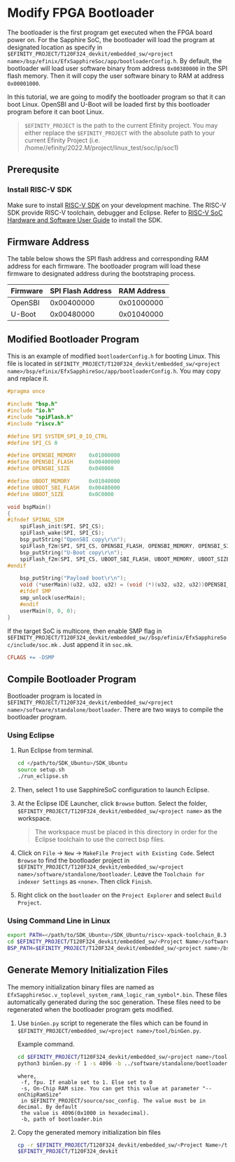 # Modify FPGA Bootloader

The bootloader is the first program get executed when the FPGA board power on. For the Sapphire SoC, the bootloader will load the program at designated location as specify in `$EFINITY_PROJECT/T120F324_devkit/embedded_sw/<project name>/bsp/efinix/EfxSapphireSoc/app/bootloaderConfig.h`. By default, the bootloader will load user software binary from address `0x00380000` in  the SPI flash memory. Then it will copy the user software binary to RAM at address `0x00001000`.

In this tutorial, we are going to modify the bootloader program so that it can boot Linux. OpenSBI and U-Boot will be loaded first by this bootloader program before it can boot Linux.

> `$EFINITY_PROJECT` is the path to the current Efinity project. You may either replace the `$EFINITY_PROJECT` with the absolute path to your current Efinity Project (i.e. /home/<username>/efinity/2022.M/project/linux_test/soc/ip/soc1)

## Prerequsite

### Install RISC-V SDK

Make sure to install [RISC-V SDK](https://www.efinixinc.com/support/ip/riscv-sdk.php) on your development machine. The RISC-V SDK provide RISC-V toolchain, debugger and Eclipse. Refer to [RISC-V SoC Hardware and Software User Guide](https://www.efinixinc.com/docs/riscv-sapphire-ug-v3.2.pdf) to install the SDK.

## Firmware Address

The table below shows the SPI flash address and corresponding RAM address for each firmware. The bootloader program will load these firmware to designated address during the bootstraping process.

| Firmware | SPI Flash Address | RAM Address |
| -------- | ----------------- | ----------- |
| OpenSBI  | 0x00400000        | 0x01000000  |
| U-Boot   | 0x00480000        | 0x01040000  |

## Modified Bootloader Program

This is an example of modified `bootloaderConfig.h` for booting Linux. This file is located in `$EFINITY_PROJECT/T120F324_devkit/embedded_sw/<project name>/bsp/efinix/EfxSapphireSoc/app/bootloaderConfig.h`. You may copy and replace it.

```c
#pragma once

#include "bsp.h"
#include "io.h"
#include "spiFlash.h"
#include "riscv.h"

#define SPI SYSTEM_SPI_0_IO_CTRL
#define SPI_CS 0

#define OPENSBI_MEMORY    0x01000000
#define OPENSBI_FLASH     0x00400000
#define OPENSBI_SIZE      0x040000

#define UBOOT_MEMORY      0x01040000
#define UBOOT_SBI_FLASH   0x00480000
#define UBOOT_SIZE        0x0C0000

void bspMain()
{
#ifndef SPINAL_SIM
    spiFlash_init(SPI, SPI_CS);
    spiFlash_wake(SPI, SPI_CS);
    bsp_putString("OpenSBI copy\r\n");
    spiFlash_f2m(SPI, SPI_CS, OPENSBI_FLASH, OPENSBI_MEMORY, OPENSBI_SIZE);
    bsp_putString("U-Boot copy\r\n");
    spiFlash_f2m(SPI, SPI_CS, UBOOT_SBI_FLASH, UBOOT_MEMORY, UBOOT_SIZE);
#endif

    bsp_putString("Payload boot\r\n");
    void (*userMain)(u32, u32, u32) = (void (*)(u32, u32, u32))OPENSBI_MEMORY;
    #ifdef SMP
    smp_unlock(userMain);
    #endif
    userMain(0, 0, 0);
}
```

If the target SoC is multicore, then enable SMP flag in `$EFINITY_PROJECT/T120F324_devkit/embedded_sw//bsp/efinix/EfxSapphireSoc/include/soc.mk` . Just append it in `soc.mk`.

```makefile
CFLAGS += -DSMP
```

## Compile Bootloader Program

Bootloader program is located in `$EFINITY_PROJECT/T120F324_devkit/embedded_sw/<project name>/software/standalone/bootloader`. There are two ways to compile the bootloader program.

### Using Eclipse

1. Run Eclipse from terminal.
   
   ```bash
   cd </path/to/SDK_Ubuntu>/SDK_Ubuntu
   source setup.sh
   ./run_eclipse.sh
   ```

2. Then, select 1 to use SapphireSoC configuration to launch Eclipse.

3. At the Eclipse IDE Launcher, click `Browse` button. Select the folder, `$EFINITY_PROJECT/T120F324_devkit/embedded_sw/<project name>` as the workspace.
   
   > The workspace must be placed in this directory in order for the Eclipse toolchain to use the correct bsp files.

4. Click on `File` -> `New` -> `MakeFile Project with Existing Code`. Select `Browse` to find the bootloader project in `$EFINITY_PROJECT/T120F324_devkit/embedded_sw/<project name>/software/standalone/bootloader`. Leave the `Toolchain for indexer Settings` as `<none>`. Then click `Finish`.

5. Right click on the `bootloader` on the `Project Explorer` and select `Build Project`.

### Using Command Line in Linux

```bash
export PATH=</path/to/SDK_Ubuntu>/SDK_Ubuntu/riscv-xpack-toolchain_8.3.0-2.3_linux/bin:$PATH
cd $EFINITY_PROJECT/T120F324_devkit/embedded_sw/<Project Name>/software/standalone/bootloader
BSP_PATH=$EFINITY_PROJECT/T120F324_devkit/embedded_sw/<project name>/bsp/efinix/EfxSapphireSoc make
```

## Generate Memory Initialization Files

The memory initialization binary files are named as  `EfxSapphireSoc.v_toplevel_system_ramA_logic_ram_symbol*.bin`. These files automatically generated during the soc generation. These files need to be regenerated when the bootloader program gets modified. 

1. Use `binGen.py` script to regenerate the files which can be found in `$EFINITY_PROJECT/embedded_sw/<project name>/tool/binGen.py`.
   
   Example command.
   
   ```bash
   cd $EFINITY_PROJECT/T120F324_devkit/embedded_sw/<project name>/tool
   python3 binGen.py -f 1 -s 4096 -b ../software/standalone/bootloader/build/bootloader.bin
   ```
   
   ```
   where,
    -f, fpu. If enable set to 1. Else set to 0
    -s, On-Chip RAM size. You can get this value at parameter "--onChipRamSize"
    in $EFINITY_PROJECT/source/soc_config. The value must be in decimal. By default
    the value is 4096(0x1000 in hexadecimal).
    -b, path of bootloader.bin
   ```

2. Copy the generated memory initialization bin files
   
   ```bash
   cp -r $EFINITY_PROJECT/T120F324_devkit/embedded_sw/<Project Name>/tool/rom/*.bin \
   $EFINITY_PROJECT/T120F324_devkit
   ```
